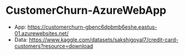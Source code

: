 # CustomerChurn-AzureWebApp

- App: https://customerchurn-gbenc6dpbmb6eshe.eastus-01.azurewebsites.net/
- Data: https://www.kaggle.com/datasets/sakshigoyal7/credit-card-customers?resource=download
